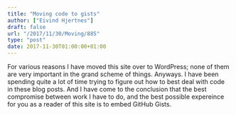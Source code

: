 ```yaml
---
title: "Moving code to gists"
author: ["Eivind Hjertnes"]
draft: false
url: "/2017/11/30/Moving/885"
type: "post"
date: 2017-11-30T01:00:00+01:00
---
```


For various reasons I have moved this site over to WordPress; none of
them are very important in the grand scheme of things. Anyways. I have
been spending quite a lot of time trying to figure out how to best deal
with code in these blog posts. And I have come to the conclusion that
the best compromise between work I have to do, and the best possible
expereince for you as a reader of this site is to embed GitHub Gists.
